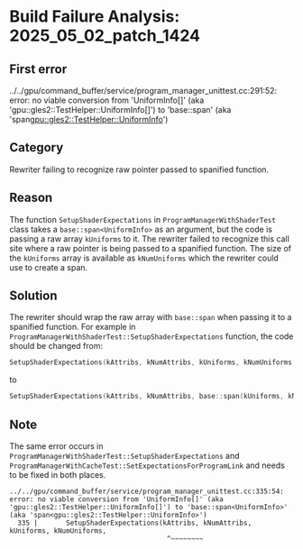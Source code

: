 # Build Failure Analysis: 2025_05_02_patch_1424

## First error

../../gpu/command_buffer/service/program_manager_unittest.cc:291:52: error: no viable conversion from 'UniformInfo[]' (aka 'gpu::gles2::TestHelper::UniformInfo[]') to 'base::span<UniformInfo>' (aka 'span<gpu::gles2::TestHelper::UniformInfo>')

## Category
Rewriter failing to recognize raw pointer passed to spanified function.

## Reason
The function `SetupShaderExpectations` in `ProgramManagerWithShaderTest` class takes a `base::span<UniformInfo>` as an argument, but the code is passing a raw array `kUniforms` to it. The rewriter failed to recognize this call site where a raw pointer is being passed to a spanified function. The size of the `kUniforms` array is available as `kNumUniforms` which the rewriter could use to create a span.

## Solution
The rewriter should wrap the raw array with `base::span` when passing it to a spanified function.
For example in `ProgramManagerWithShaderTest::SetupShaderExpectations` function, the code should be changed from:
```c++
SetupShaderExpectations(kAttribs, kNumAttribs, kUniforms, kNumUniforms,
```
to
```c++
SetupShaderExpectations(kAttribs, kNumAttribs, base::span(kUniforms, kNumUniforms),
```

## Note
The same error occurs in `ProgramManagerWithShaderTest::SetupShaderExpectations` and `ProgramManagerWithCacheTest::SetExpectationsForProgramLink` and needs to be fixed in both places.
```
../../gpu/command_buffer/service/program_manager_unittest.cc:335:54: error: no viable conversion from 'UniformInfo[]' (aka 'gpu::gles2::TestHelper::UniformInfo[]') to 'base::span<UniformInfo>' (aka 'span<gpu::gles2::TestHelper::UniformInfo>')
  335 |       SetupShaderExpectations(kAttribs, kNumAttribs, kUniforms, kNumUniforms,
                                       ^~~~~~~~~